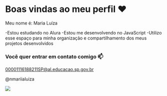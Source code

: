 # Boas vindas ao meu perfil ❤️

Meu nome é: Maria Luíza 

-Estou estudando no Alura
-Estou me desenvolvendo no JavaScript
-Utilizo esse espaço para minha organização e compartilhamento dos meus projetos desenvolvidos

### Você quer entrar em contato comigo 📫

00001116188211SP@al.educacao.sp.gov.br

@nmariialuiza

![](https://media1.tenor.com/m/GVGMfASDo9AAAAAC/hello-kitty.gif)
